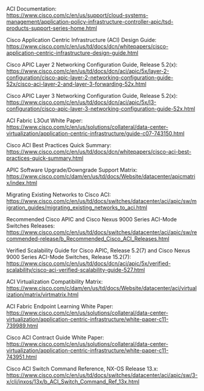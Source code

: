 ACI Documentation:  
https://www.cisco.com/c/en/us/support/cloud-systems-management/application-policy-infrastructure-controller-apic/tsd-products-support-series-home.html

Cisco Application Centric Infrastructure (ACI) Design Guide:  
https://www.cisco.com/c/en/us/td/docs/dcn/whitepapers/cisco-application-centric-infrastructure-design-guide.html

Cisco APIC Layer 2 Networking Configuration Guide, Release 5.2(x):  
https://www.cisco.com/c/en/us/td/docs/dcn/aci/apic/5x/layer-2-configuration/cisco-apic-layer-2-networking-configuration-guide-52x/cisco-aci-layer-2-and-layer-3-forwarding-52x.html

Cisco APIC Layer 3 Networking Configuration Guide, Release 5.2(x):  
https://www.cisco.com/c/en/us/td/docs/dcn/aci/apic/5x/l3-configuration/cisco-apic-layer-3-networking-configuration-guide-52x.html

ACI Fabric L3Out White Paper:  
https://www.cisco.com/c/en/us/solutions/collateral/data-center-virtualization/application-centric-infrastructure/guide-c07-743150.html

Cisco ACI Best Practices Quick Summary:  
https://www.cisco.com/c/en/us/td/docs/dcn/whitepapers/cisco-aci-best-practices-quick-summary.html

APIC Software Upgrade/Downgrade Support Matrix:  
https://www.cisco.com/c/dam/en/us/td/docs/Website/datacenter/apicmatrix/index.html

Migrating Existing Networks to Cisco ACI:  
https://www.cisco.com/c/en/us/td/docs/switches/datacenter/aci/apic/sw/migration_guides/migrating_existing_networks_to_aci.html

Recommended Cisco APIC and Cisco Nexus 9000 Series ACI-Mode Switches Releases:  
https://www.cisco.com/c/en/us/td/docs/switches/datacenter/aci/apic/sw/recommended-release/b_Recommended_Cisco_ACI_Releases.html

Verified Scalability Guide for Cisco APIC, Release 5.2(7) and Cisco Nexus 9000 Series ACI-Mode Switches, Release 15.2(7):  
https://www.cisco.com/c/en/us/td/docs/dcn/aci/apic/5x/verified-scalability/cisco-aci-verified-scalability-guide-527.html

ACI Virtualization Compatibility Matrix:  
https://www.cisco.com/c/dam/en/us/td/docs/Website/datacenter/aci/virtualization/matrix/virtmatrix.html

ACI Fabric Endpoint Learning White Paper:  
https://www.cisco.com/c/en/us/solutions/collateral/data-center-virtualization/application-centric-infrastructure/white-paper-c11-739989.html

Cisco ACI Contract Guide White Paper:  
https://www.cisco.com/c/en/us/solutions/collateral/data-center-virtualization/application-centric-infrastructure/white-paper-c11-743951.html

Cisco ACI Switch Command Reference, NX-OS Release 13.x:  
https://www.cisco.com/c/en/us/td/docs/switches/datacenter/aci/apic/sw/3-x/cli/inxos/13x/b_ACI_Switch_Command_Ref_13x.html

